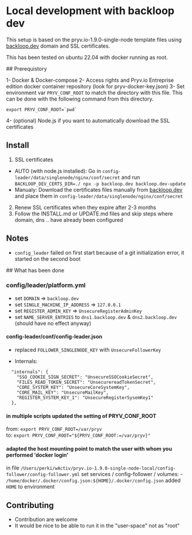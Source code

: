 # Local development with backloop dev

This setup is based on the pryv.io-1.9.0-single-node template files using [backloop.dev](https://backloop.dev/) domain and SSL certificates. 

This has been tested on ubuntu 22.04 with docker running as root.

## Prerequistory 

1- Docker & Docker-compose 
2- Access rights and Pryv.io Entreprise edition docker container repository (look for pryv-docker-key.json)
3- Set environment var `PRYV_CONF_ROOT` to match the directory with this file. 
  This can be done with the following command from this directory.

  ```
  export PRYV_CONF_ROOT=`pwd` 
  ```

4- (optional) Node.js if you want to automatically download the SSL certificates

## Install

1. SSL certificates 

  - AUTO (with node.js installed): Go in `config-leader/data/singlenode/nginx/conf/secret` and run 
    `BACKLOOP_DEV_CERTS_DIR=./ npx -p backloop.dev backloop.dev-update`
  - Manualy: Download the certificates files manually from [backloop.dev](https://backloop.dev) and place them in `config-leader/data/singlenode/nginx/conf/secret`

2. Renew SSL certificates when they expire after 2-3 months
3. Follow the INSTALL.md or UPDATE.md files and skip steps where domain, dns .. have already been configured

## Notes 
- `config_leader` failed on first start because of a git initialization error, it started on the second boot

## What has been done

### config/leader/platform.yml
  - set `DOMAIN` => `backloop.dev`
  - set `SINGLE_MACHINE_IP_ADDRESS` => `127.0.0.1`
  - set `REGISTER_ADMIN_KEY` => `UnsecureRegisterAdminKey`
  - set `NAME_SERVER_ENTRIES` to `dns1.backloop.dev` & `dns2.backloop.dev` (should have no effect anyway)

#### config-leader/conf/config-leader.json
  - replaced `FOLLOWER_SINGLENODE_KEY` with `UnsecureFollowerKey`

  - Internals: 
  ```
    "internals": {
      "SSO_COOKIE_SIGN_SECRET": "UnsecureSSOCookieSecret",
      "FILES_READ_TOKEN_SECRET": "UnsecurereadTokenSecret",
      "CORE_SYSTEM_KEY": "UnsecureCoreSystemKey",
      "CORE_MAIL_KEY": "UnsecureMailKey",
      "REGISTER_SYSTEM_KEY_1": "UnsecureRegisterSysemKey1"
    },
  ```

#### in multiple scripts updated the setting of PRYV_CONF_ROOT 
  from: `export PRYV_CONF_ROOT=/var/pryv`  
  to: `export PRYV_CONF_ROOT="${PRYV_CONF_ROOT:=/var/pryv}"`

#### adapted the host mounting point to match the user with whom you performed 'docker login'
in file `/Users/perki/wActiv/pryv.io-1.9.0-single-node-local/config-follower/config-follower.yml`
    set services / config-follower / volumes:
      - `/home/docker/.docker/config.json:${HOME}/.docker/config.json`
    added `HOME` to environment

## Contributing

- Contribution are welcome
- It would be nice to be able to run it in the "user-space" not as "root"
